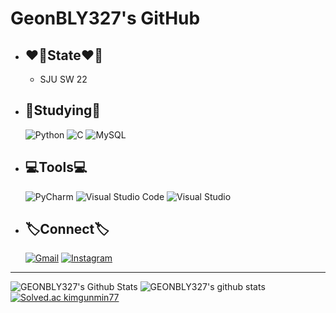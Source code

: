 # __GeonBLY327's GitHub__

- ## ❤️‍🔥State❤️‍🔥
    - SJU SW 22
- ## 📝Studying📝
    ![Python](https://img.shields.io/badge/python-3670AB?style=for-the-badge&logo=python&logoColor=ffdd54) ![C](https://img.shields.io/badge/c-%2300599C.svg?style=for-the-badge&logo=c&logoColor=white)  ![MySQL](https://img.shields.io/badge/MySQL-4479A1?style=for-the-badge&logo=mysql&logoColor=white)
- ## 💻Tools💻
    ![PyCharm](https://img.shields.io/badge/pycharm-143?style=for-the-badge&logo=pycharm&logoColor=black&color=black&labelColor=green) ![Visual Studio Code](https://img.shields.io/badge/Visual%20Studio%20Code-0078d7.svg?style=for-the-badge&logo=visual-studio-code&logoColor=white) ![Visual Studio](https://img.shields.io/badge/Visual%20Studio-5C2D91.svg?style=for-the-badge&logo=visual-studio&logoColor=white)
- ## 🏷️Connect🏷️
    [![Gmail](https://img.shields.io/badge/Gmail-D14836?style=for-the-badge&logo=gmail&logoColor=white)](mailto:kimgunmin77@gmail.com) [![Instagram](https://img.shields.io/badge/Instagram-%23E4405F.svg?style=for-the-badge&logo=Instagram&logoColor=white&link=https://www.instagram.com/geon_bly327/)](https://www.instagram.com/geon_bly327)
***


![GEONBLY327's Github Stats](https://github-readme-stats.vercel.app/api/top-langs/?username=GEONBLY327&layout=compact&theme=tokyonight&langs_count=6)
![GEONBLY327's github stats](https://github-readme-stats.vercel.app/api?username=GEONBLY327&show_icons=true&theme=panda)
[![Solved.ac kimgunmin77](http://mazassumnida.wtf/api/v2/generate_badge?boj=kimgunmin77)](https://solved.ac/kimgunmin77)